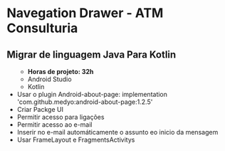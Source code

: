 # Navegation Drawer - ATM Consulturia

 ## Migrar de linguagem Java Para Kotlin
  
  <ul>
    <ul>
      <b><li>Horas de projeto: 32h</b></li>
      <li>Android Studio</li>
      <li>Kotlin</li>
      </ul>
    <li> Usar o plugin Android-about-page: implementation 'com.github.medyo:android-about-page:1.2.5' </li>
    <li> Criar Packge UI</li>
    <li> Permitir acesso para ligações</li>
    <li> Permitir acesso ao e-mail</li>
    <li> Inserir no e-mail automáticamente o assunto eo inicio da mensagem</li>
    <li> Usar FrameLayout e FragmentsActivitys</li>

  </ul>
